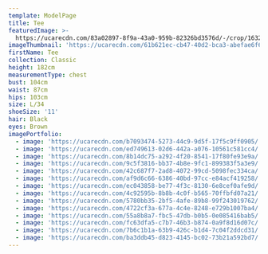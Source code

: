 ```yaml
---
template: ModelPage
title: Tee
featuredImage: >-
  https://ucarecdn.com/83a02897-8f9a-43a0-959b-82326bd3576d/-/crop/1632x1293/0,89/-/preview/
imageThumbnail: 'https://ucarecdn.com/61b621ec-cb47-40d2-bca3-abefae6f613b/'
firstName: Tee
collection: Classic
height: 182cm
measurementType: chest
bust: 104cm
waist: 87cm
hips: 103cm
size: L/34
shoeSize: '11'
hair: Black
eyes: Brown
imagePortfolio:
  - image: 'https://ucarecdn.com/b7093474-5273-44c9-9d5f-17f5c9ff0905/'
  - image: 'https://ucarecdn.com/ed749613-02d6-442a-a076-10561c581cc4/'
  - image: 'https://ucarecdn.com/8b14dc75-a292-4f20-8541-17f80fe93e9a/'
  - image: 'https://ucarecdn.com/9c5f3816-bb37-4b8e-9fc1-899383f5a3e9/'
  - image: 'https://ucarecdn.com/42c687f7-2ad8-4072-99cd-5098fec334ca/'
  - image: 'https://ucarecdn.com/af9d6c66-6386-40bd-97cc-e84acf419258/'
  - image: 'https://ucarecdn.com/ec043858-be77-4f3c-8130-6e8cef0afe9d/'
  - image: 'https://ucarecdn.com/4c92595b-8b8b-4c0f-b565-70ffbfd07a21/'
  - image: 'https://ucarecdn.com/5780bb35-2bf5-4afe-89b8-99f243019762/'
  - image: 'https://ucarecdn.com/4722cf3a-677a-4c4e-8248-e729b1007ba4/'
  - image: 'https://ucarecdn.com/55a8b8a7-fbc5-47db-b0b5-0e085416bab5/'
  - image: 'https://ucarecdn.com/fc63dfa5-c7b7-46b3-b874-0a9f8d16d07c/'
  - image: 'https://ucarecdn.com/7b6c1b1a-63b9-426c-b1d4-7c04f2ddcd31/'
  - image: 'https://ucarecdn.com/ba3ddb45-d823-4145-bc02-73b21a592bd7/'
---
```


